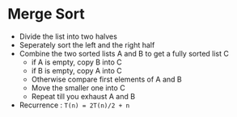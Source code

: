 # Merge Sort

* Divide the list into two halves
* Seperately sort the left and the right half
* Combine the two sorted lists A and B to get a fully sorted list C
    * if A is empty, copy B into C
    * if B is empty, copy A into C
    * Otherwise compare first elements of A and B
    * Move the smaller one into C
    * Repeat till you exhaust A and B 
* Recurrence : `T(n) = 2T(n)/2 + n`

